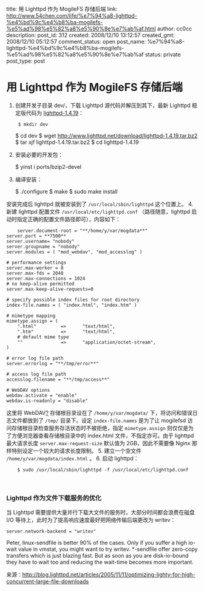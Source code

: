 title: 用 Lighttpd 作为 MogileFS 存储后端 
link: http://www.54chen.com/life/%e7%94%a8-lighttpd-%e4%bd%9c%e4%b8%ba-mogilefs-%e5%ad%98%e5%82%a8%e5%90%8e%e7%ab%af.html
author: cc0cc
description: 
post_id: 312
created: 2008/12/10 13:12:57
created_gmt: 2008/12/10 05:12:57
comment_status: open
post_name: %e7%94%a8-lighttpd-%e4%bd%9c%e4%b8%ba-mogilefs-%e5%ad%98%e5%82%a8%e5%90%8e%e7%ab%af
status: private
post_type: post

# 用 Lighttpd 作为 MogileFS 存储后端 

1. 创建开发子目录 dev/，下载 Lighttpd 源代码并解压到其下，最新 Lighttpd 稳定版代码为 [lighttpd-1.4.19](http://www.lighttpd.net/download/lighttpd-1.4.19.tar.bz2)： 
    
        $ mkdir dev
    $ cd dev
    $ wget http://www.lighttpd.net/download/lighttpd-1.4.19.tar.bz2
    $ tar xjf lighttpd-1.4.19.tar.bz2
    $ cd lighttpd-1.4.19

  2. 安装必要的开发包： 
    
        $ yinst i ports/bzip2-devel

  3. 编译安装： 
    
        $ ./configure
    $ make
    $ sudo make install

安装完成后 lighttpd 就被安装到了 `/usr/local/sbin/lighttpd` 这个位置上。
  4. 新建 lighttpd 配置文件 `/usr/local/etc/lighttpd.conf` （路径随意，lighttpd 启动时指定正确的配置文件路径即可），内容如下： 
    
        server.document-root = "**/home/y/var/mogdata**"
    server.port = **7500**
    server.username= "nobody"
    server.groupname = "nobody"
    server.modules = ( "mod_webdav", "mod_accesslog" )
    
    # performance settings
    server.max-worker = 8
    server.max-fds = 2048
    server.max-connections = 1024
    # no keep-alive permitted
    server.max-keep-alive-requests=0
    
    # specify possible index files for root directory
    index-file.names = ( "index.html", "index.htm" )
    
    # mimetype mapping
    mimetype.assign = (
        ".html"         =>      "text/html",
        ".htm"          =>      "text/html",
        # default mime type
        ""              =>      "application/octet-stream",
    )
    
    # error log file path
    server.errorlog = "**/tmp/error**"
    
    # access log file path
    accesslog.filename = "**/tmp/access**"
    
    # WebDAV options
    webdav.activate = "enable"
    webdav.is-readonly = "disable"

这里将 WebDAV[?](http://twiki.corp.cnb.yahoo.com:9999/twiki/bin/edit/PlatForm/WebDAV?topicparent=PlatForm.%e7%94%a8Lighttpd%e4%bd%9c%e4%b8%baMogileFS%e5%ad%98%e5%82%a8%e5%90%8e%e7%ab%af) 存储根目录设在了 `/home/y/var/mogdata/` 下，将访问和错误日志文件都放到了 `/tmp/` 目录下。设定 `index-file.names` 是为了让 mogilefsd 访问存储根目录检查服务存活状态时不被拒绝，指定 `mimetype.assign` 则仅仅是为了方便浏览器查看存储根目录中的 index.html 文件，不指定亦可。由于 lighttpd 最大请求长度 `server.max-request-size` 默认值为 2GB，因此不需要像 Nginx 那样特别设定一个较大的请求长度限制。
  5. 建立一个空文件 `/home/y/var/mogdata/index.html` 。
  6. 启动 lighttpd： 
    
        $ sudo /usr/local/sbin/lighttpd -f /usr/local/etc/lighttpd.conf

  

### Lighttpd 作为文件下载服务的优化

当 Lighttpd 需要提供大量并行下载大文件的服务时，大部分时间都会浪费在磁盘 I/O 等待上，此时为了提高响应速度最好把网络传输后端更改为 writev： 
    
    
    server.network-backend = "writev"

Peter, linux-sendfile is better 90% of the cases. Only if you suffer a high io-wait value in vmstat, you might want to try writev. *-sendfile offer zero-copy transfers which is just blazing fast. But as soon as you are disk-io-bound they have to wait too and reducing the wait-time becomes more important. 

来源：http://blog.lighttpd.net/articles/2005/11/11/optimizing-lighty-for-high-concurrent-large-file-downloads